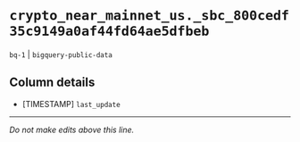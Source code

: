 # `crypto_near_mainnet_us._sbc_800cedf35c9149a0af44fd64ae5dfbeb`
`bq-1` | `bigquery-public-data`

## Column details
* [TIMESTAMP] `last_update`

-------------------------------------------------------------------------------
*Do not make edits above this line.*
